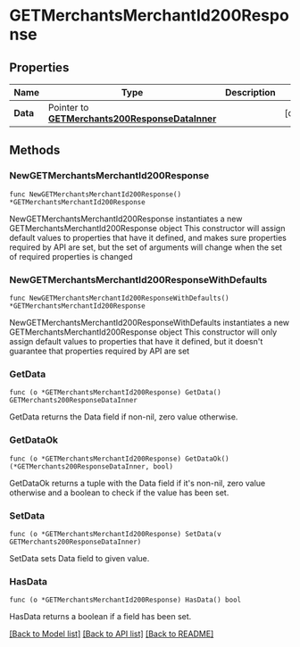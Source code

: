 # GETMerchantsMerchantId200Response

## Properties

Name | Type | Description | Notes
------------ | ------------- | ------------- | -------------
**Data** | Pointer to [**GETMerchants200ResponseDataInner**](GETMerchants200ResponseDataInner.md) |  | [optional] 

## Methods

### NewGETMerchantsMerchantId200Response

`func NewGETMerchantsMerchantId200Response() *GETMerchantsMerchantId200Response`

NewGETMerchantsMerchantId200Response instantiates a new GETMerchantsMerchantId200Response object
This constructor will assign default values to properties that have it defined,
and makes sure properties required by API are set, but the set of arguments
will change when the set of required properties is changed

### NewGETMerchantsMerchantId200ResponseWithDefaults

`func NewGETMerchantsMerchantId200ResponseWithDefaults() *GETMerchantsMerchantId200Response`

NewGETMerchantsMerchantId200ResponseWithDefaults instantiates a new GETMerchantsMerchantId200Response object
This constructor will only assign default values to properties that have it defined,
but it doesn't guarantee that properties required by API are set

### GetData

`func (o *GETMerchantsMerchantId200Response) GetData() GETMerchants200ResponseDataInner`

GetData returns the Data field if non-nil, zero value otherwise.

### GetDataOk

`func (o *GETMerchantsMerchantId200Response) GetDataOk() (*GETMerchants200ResponseDataInner, bool)`

GetDataOk returns a tuple with the Data field if it's non-nil, zero value otherwise
and a boolean to check if the value has been set.

### SetData

`func (o *GETMerchantsMerchantId200Response) SetData(v GETMerchants200ResponseDataInner)`

SetData sets Data field to given value.

### HasData

`func (o *GETMerchantsMerchantId200Response) HasData() bool`

HasData returns a boolean if a field has been set.


[[Back to Model list]](../README.md#documentation-for-models) [[Back to API list]](../README.md#documentation-for-api-endpoints) [[Back to README]](../README.md)



